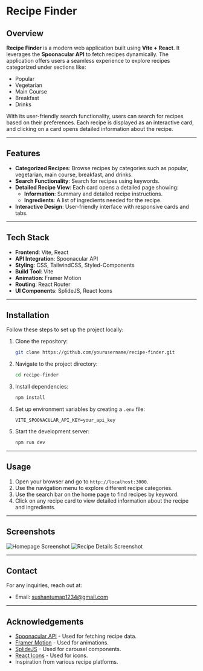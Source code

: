 # Recipe Finder

## Overview

**Recipe Finder** is a modern web application built using **Vite + React**. It leverages the **Spoonacular API** to fetch recipes dynamically. The application offers users a seamless experience to explore recipes categorized under sections like:

- Popular
- Vegetarian
- Main Course
- Breakfast
- Drinks

With its user-friendly search functionality, users can search for recipes based on their preferences. Each recipe is displayed as an interactive card, and clicking on a card opens detailed information about the recipe.

---

## Features

- **Categorized Recipes**: Browse recipes by categories such as popular, vegetarian, main course, breakfast, and drinks.
- **Search Functionality**: Search for recipes using keywords.
- **Detailed Recipe View**: Each card opens a detailed page showing:
  - **Information**: Summary and detailed recipe instructions.
  - **Ingredients**: A list of ingredients needed for the recipe.
- **Interactive Design**: User-friendly interface with responsive cards and tabs.

---

## Tech Stack

- **Frontend**: Vite, React
- **API Integration**: Spoonacular API
- **Styling**: CSS, TailwindCSS, Styled-Components
- **Build Tool**: Vite
- **Animation**: Framer Motion
- **Routing**: React Router
- **UI Components**: SplideJS, React Icons

---

## Installation

Follow these steps to set up the project locally:

1. Clone the repository:
   ```bash
   git clone https://github.com/yourusername/recipe-finder.git
   ```

2. Navigate to the project directory:
   ```bash
   cd recipe-finder
   ```

3. Install dependencies:
   ```bash
   npm install
   ```

4. Set up environment variables by creating a `.env` file:
   ```
   VITE_SPOONACULAR_API_KEY=your_api_key
   ```

5. Start the development server:
   ```bash
   npm run dev
   ```

---

## Usage

1. Open your browser and go to `http://localhost:3000`.
2. Use the navigation menu to explore different recipe categories.
3. Use the search bar on the home page to find recipes by keyword.
4. Click on any recipe card to view detailed information about the recipe and ingredients.

---

## Screenshots

![Homepage Screenshot](link_to_homepage_screenshot)
![Recipe Details Screenshot](link_to_recipe_details_screenshot)

---

## Contact

For any inquiries, reach out at:

- Email: sushantumap1234@gmail.com

---

## Acknowledgements

- [Spoonacular API](https://spoonacular.com/food-api) - Used for fetching recipe data.
- [Framer Motion](https://www.framer.com/motion/) - Used for animations.
- [SplideJS](https://splidejs.com/) - Used for carousel components.
- [React Icons](https://react-icons.github.io/react-icons/) - Used for icons.
- Inspiration from various recipe platforms.
